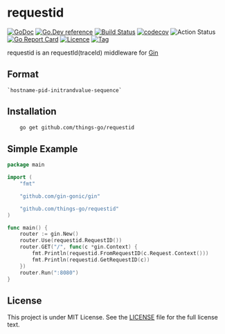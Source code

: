 # requestid

[![GoDoc](https://godoc.org/github.com/things-go/requestid?status.svg)](https://godoc.org/github.com/things-go/requestid)
[![Go.Dev reference](https://img.shields.io/badge/go.dev-reference-blue?logo=go&logoColor=white)](https://pkg.go.dev/github.com/things-go/requestid?tab=doc)
[![Build Status](https://travis-ci.org/things-go/requestid.svg)](https://travis-ci.org/things-go/requestid)
[![codecov](https://codecov.io/gh/things-go/requestid/branch/master/graph/badge.svg)](https://codecov.io/gh/things-go/requestid)
![Action Status](https://github.com/things-go/requestid/workflows/Go/badge.svg)
[![Go Report Card](https://goreportcard.com/badge/github.com/things-go/requestid)](https://goreportcard.com/report/github.com/things-go/requestid)
[![Licence](https://img.shields.io/github/license/things-go/requestid)](https://raw.githubusercontent.com/things-go/requestid/master/LICENSE)
[![Tag](https://img.shields.io/github/v/tag/things-go/requestid)](https://github.com/thinkgos/requestid/tags)



requestid is an requestId(traceId) middleware for [Gin](https://github.com/gin-gonic/gin)

## Format 
    `hostname-pid-initrandvalue-sequence`

## Installation

```bash
    go get github.com/things-go/requestid
```

## Simple Example

[embedmd]:# (_example/main.go go)
```go
package main

import (
	"fmt"

	"github.com/gin-gonic/gin"

	"github.com/things-go/requestid"
)

func main() {
	router := gin.New()
	router.Use(requestid.RequestID())
	router.GET("/", func(c *gin.Context) {
		fmt.Println(requestid.FromRequestID(c.Request.Context()))
		fmt.Println(requestid.GetRequestID(c))
	})
	router.Run(":8080")
}
```

## License

This project is under MIT License. See the [LICENSE](LICENSE) file for the full license text.
